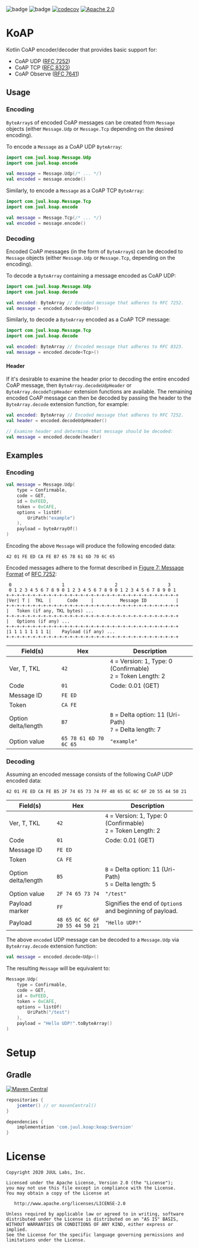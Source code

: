 ![badge][badge-js]
![badge][badge-jvm]
[![codecov](https://codecov.io/gh/JuulLabs/koap/branch/master/graph/badge.svg?token=EM9VA765J7)](https://codecov.io/gh/JuulLabs/koap)
[![Apache 2.0](https://img.shields.io/badge/license-Apache%202.0-blue.svg)](LICENSE)

# KoAP

Kotlin CoAP encoder/decoder that provides basic support for:
- CoAP UDP ([RFC 7252])
- CoAP TCP ([RFC 8323])
- CoAP Observe ([RFC 7641])

## Usage

### Encoding

`ByteArray`s of encoded CoAP messages can be created from `Message` objects (either `Message.Udp` or
`Message.Tcp` depending on the desired encoding).

To encode a `Message` as a CoAP UDP `ByteArray`:

```kotlin
import com.juul.koap.Message.Udp
import com.juul.koap.encode

val message = Message.Udp(/* ... */)
val encoded = message.encode()
```

Similarly, to encode a `Message` as a CoAP TCP `ByteArray`:

```kotlin
import com.juul.koap.Message.Tcp
import com.juul.koap.encode

val message = Message.Tcp(/* ... */)
val encoded = message.encode()
```

### Decoding

Encoded CoAP messages (in the form of `ByteArray`s) can be decoded to `Message` objects (either
`Message.Udp` or `Message.Tcp`, depending on the encoding).

To decode a `ByteArray` containing a message encoded as CoAP UDP:

```kotlin
import com.juul.koap.Message.Udp
import com.juul.koap.decode

val encoded: ByteArray // Encoded message that adheres to RFC 7252.
val message = encoded.decode<Udp>()
```

Similarly, to decode a `ByteArray` encoded as a CoAP TCP message:

```kotlin
import com.juul.koap.Message.Tcp
import com.juul.koap.decode

val encoded: ByteArray // Encoded message that adheres to RFC 8323.
val message = encoded.decode<Tcp>()
```

#### Header

If it's desirable to examine the header prior to decoding the entire encoded CoAP message, then
`ByteArray.decodeUdpHeader` or `ByteArray.decodeTcpHeader` extension functions are available. The
remaining encoded CoAP message can then be decoded by passing the header to the `ByteArray.decode`
extension function, for example:

```kotlin
val encoded: ByteArray // Encoded message that adheres to RFC 7252.
val header = encoded.decodeUdpHeader()

// Examine header and determine that message should be decoded:
val message = encoded.decode(header)
```

## Examples

### Encoding

```kotlin
val message = Message.Udp(
    type = Confirmable,
    code = GET,
    id = 0xFEED,
    token = 0xCAFE,
    options = listOf(
        UriPath("example")
    ),
    payload = byteArrayOf()
)
```

Encoding the above `Message` will produce the following encoded data:

```
42 01 FE ED CA FE B7 65 78 61 6D 70 6C 65
```

Encoded messages adhere to the format described in [Figure 7: Message Format] of [RFC 7252]:

```
 0                   1                   2                   3
 0 1 2 3 4 5 6 7 8 9 0 1 2 3 4 5 6 7 8 9 0 1 2 3 4 5 6 7 8 9 0 1
+-+-+-+-+-+-+-+-+-+-+-+-+-+-+-+-+-+-+-+-+-+-+-+-+-+-+-+-+-+-+-+-+
|Ver| T |  TKL  |      Code     |          Message ID           |
+-+-+-+-+-+-+-+-+-+-+-+-+-+-+-+-+-+-+-+-+-+-+-+-+-+-+-+-+-+-+-+-+
|   Token (if any, TKL bytes) ...
+-+-+-+-+-+-+-+-+-+-+-+-+-+-+-+-+-+-+-+-+-+-+-+-+-+-+-+-+-+-+-+-+
|   Options (if any) ...
+-+-+-+-+-+-+-+-+-+-+-+-+-+-+-+-+-+-+-+-+-+-+-+-+-+-+-+-+-+-+-+-+
|1 1 1 1 1 1 1 1|    Payload (if any) ...
+-+-+-+-+-+-+-+-+-+-+-+-+-+-+-+-+-+-+-+-+-+-+-+-+-+-+-+-+-+-+-+-+
```

| Field(s)            | Hex                    | Description                                                       |
|---------------------|------------------------|-------------------------------------------------------------------|
| Ver, T, TKL         | `42`                   | `4` = Version: 1, Type: 0 (Confirmable)<br/>`2` = Token Length: 2 |
| Code                | `01`                   | Code: 0.01 (GET)                                                  |
| Message ID          | `FE ED`                |                                                                   |
| Token               | `CA FE`                |                                                                   |
| Option delta/length | `B7`                   | `B` = Delta option: 11 (Uri-Path)<br/>`7` = Delta length: 7       |
| Option value        | `65 78 61 6D 70 6C 65` | `"example"`                                                       |

### Decoding

Assuming an encoded message consists of the following CoAP UDP encoded data:

```
42 01 FE ED CA FE B5 2F 74 65 73 74 FF 48 65 6C 6C 6F 20 55 44 50 21
```

| Field(s)            | Hex                             | Description                                                       |
|---------------------|---------------------------------|-------------------------------------------------------------------|
| Ver, T, TKL         | `42`                            | `4` = Version: 1, Type: 0 (Confirmable)<br/>`2` = Token Length: 2 |
| Code                | `01`                            | Code: 0.01 (GET)                                                  |
| Message ID          | `FE ED`                         |                                                                   |
| Token               | `CA FE`                         |                                                                   |
| Option delta/length | `B5`                            | `B` = Delta option: 11 (Uri-Path)<br/>`5` = Delta length: 5       |
| Option value        | `2F 74 65 73 74`                | `"/test"`                                                         |
| Payload marker      | `FF`                            | Signifies the end of `Option`s and beginning of payload.          |
| Payload             | `48 65 6C 6C 6F 20 55 44 50 21` | `"Hello UDP!"`                                                    |

The above `encoded` UDP message can be decoded to a `Message.Udp` via `ByteArray.decode` extension
function:

```kotlin
val message = encoded.decode<Udp>()
```

The resulting `Message` will be equivalent to:

```kotlin
Message.Udp(
    type = Confirmable,
    code = GET,
    id = 0xFEED,
    token = 0xCAFE,
    options = listOf(
        UriPath("/test")
    ),
    payload = "Hello UDP!".toByteArray()
)
```

# Setup

## Gradle

[![Maven Central](https://maven-badges.herokuapp.com/maven-central/com.juul.koap/koap/badge.svg)](https://maven-badges.herokuapp.com/maven-central/com.juul.koap/koap)

```groovy
repositories {
    jcenter() // or mavenCentral()
}

dependencies {
    implementation 'com.juul.koap:koap:$version'
}
```

# License

```
Copyright 2020 JUUL Labs, Inc.

Licensed under the Apache License, Version 2.0 (the "License");
you may not use this file except in compliance with the License.
You may obtain a copy of the License at

   http://www.apache.org/licenses/LICENSE-2.0

Unless required by applicable law or agreed to in writing, software
distributed under the License is distributed on an "AS IS" BASIS,
WITHOUT WARRANTIES OR CONDITIONS OF ANY KIND, either express or implied.
See the License for the specific language governing permissions and
limitations under the License.
```


[badge-android]: http://img.shields.io/badge/platform-android-6EDB8D.svg?style=flat
[badge-ios]: http://img.shields.io/badge/platform-ios-CDCDCD.svg?style=flat
[badge-js]: http://img.shields.io/badge/platform-js-F8DB5D.svg?style=flat
[badge-jvm]: http://img.shields.io/badge/platform-jvm-DB413D.svg?style=flat
[badge-linux]: http://img.shields.io/badge/platform-linux-2D3F6C.svg?style=flat
[badge-windows]: http://img.shields.io/badge/platform-windows-4D76CD.svg?style=flat
[badge-mac]: http://img.shields.io/badge/platform-macos-111111.svg?style=flat
[badge-watchos]: http://img.shields.io/badge/platform-watchos-C0C0C0.svg?style=flat
[badge-tvos]: http://img.shields.io/badge/platform-tvos-808080.svg?style=flat
[badge-wasm]: https://img.shields.io/badge/platform-wasm-624FE8.svg?style=flat

[RFC 7252]: https://tools.ietf.org/html/rfc7252
[RFC 8323]: https://tools.ietf.org/html/rfc8323
[RFC 7641]: https://tools.ietf.org/html/rfc7641
[Figure 7: Message Format]: https://tools.ietf.org/html/rfc7252#section-3
